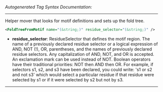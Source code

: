 <!-- THIS IS AN AUTOGENERATED FILE: Don't edit it directly, instead change the schema definition in the code itself. -->

_Autogenerated Tag Syntax Documentation:_

---
Helper mover that looks for motif definitions and sets up the fold tree.

```xml
<FoldTreeFromMotif name="(&string;)" residue_selector="(&string;)" />
```

-   **residue_selector**: ResidueSelector that defines the motif region. The name of a previously declared residue selector or a logical expression of AND, NOT (!), OR, parentheses, and the names of previously declared residue selectors. Any capitalization of AND, NOT, and OR is accepted. An exclamation mark can be used instead of NOT. Boolean operators have their traditional priorities: NOT then AND then OR. For example, if selectors s1, s2, and s3 have been declared, you could write: 's1 or s2 and not s3' which would select a particular residue if that residue were selected by s1 or if it were selected by s2 but not by s3.

---
